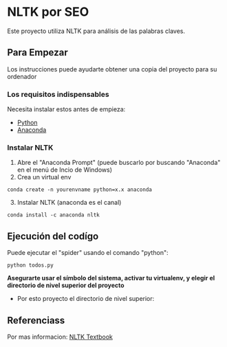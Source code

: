 # NLTK por SEO

Este proyecto utiliza NLTK para análisis de las palabras claves. 

## Para Empezar

Los instrucciones puede ayudarte obtener una copia del proyecto para su ordenador

### Los requisitos indispensables

Necesita instalar estos antes de empieza:

* [Python](https://www.python.org/downloads/)
* [Anaconda](https://docs.anaconda.com/anaconda/install/)


### Instalar NLTK

1. Abre el "Anaconda Prompt" (puede buscarlo por buscando "Anaconda" en el menú de Incio de Windows)
2. Crea un virtual env
```
conda create -n yourenvname python=x.x anaconda
```
3. Instalar NLTK (anaconda es el canal)
```
conda install -c anaconda nltk
```

## Ejecución del codígo

Puede ejecutar el "spider" usando el comando "python":
```
python todos.py
```
**Asegurarte usar el símbolo del sistema, activar tu virtualenv, y elegir el directorio de nivel superior del proyecto**
* Por esto proyecto el directorio de nivel superior: 

## Referenciass
Por mas informacion: [NLTK Textbook](https://www.nltk.org/book/)
